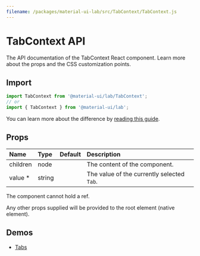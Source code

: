 ```yaml
---
filename: /packages/material-ui-lab/src/TabContext/TabContext.js
---
```


<!--- This documentation is automatically generated, do not try to edit it. -->

# TabContext API

<p class="description">The API documentation of the TabContext React component. Learn more about the props and the CSS customization points.</p>

## Import

```js
import TabContext from '@material-ui/lab/TabContext';
// or
import { TabContext } from '@material-ui/lab';
```

You can learn more about the difference by [reading this guide](/guides/minimizing-bundle-size/).





## Props

| Name | Type | Default | Description |
|:-----|:-----|:--------|:------------|
| <span class="prop-name">children</span> | <span class="prop-type">node</span> |  | The content of the component. |
| <span class="prop-name required">value&nbsp;*</span> | <span class="prop-type">string</span> |  | The value of the currently selected `Tab`. |

The component cannot hold a ref.

Any other props supplied will be provided to the root element (native element).

## Demos

- [Tabs](/components/tabs/)

